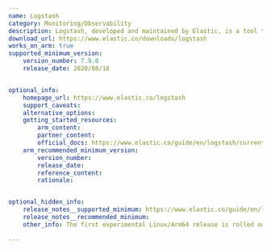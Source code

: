 ```yaml
---
name: Logstash
category: Monitoring/Observability
description: Logstash, developed and maintained by Elastic, is a tool that helps to collect, parse, and improve log and event data from different sources. It also allows to manage data pipelines in real-time, providing insights and analysis for complex setups across multiple locations.
download_url: https://www.elastic.co/downloads/logstash
works_on_arm: true
supported_minimum_version:
    version_number: 7.9.0
    release_date: 2020/08/18


optional_info:
    homepage_url: https://www.elastic.co/logstash
    support_caveats:
    alternative_options:
    getting_started_resources:
        arm_content:
        partner_content:
        official_docs: https://www.elastic.co/guide/en/logstash/current/installing-logstash.html
    arm_recommended_minimum_version:
        version_number:
        release_date:
        reference_content:
        rationale:


optional_hidden_info:
    release_notes__supported_minimum: https://www.elastic.co/guide/en/logstash/7.9/logstash-7-9-0.html#_arm64_support_experimental
    release_notes__recommended_minimum:
    other_info: The first experimental Linux/Arm64 release is rolled out in version 7.9.0.
    
---
```

